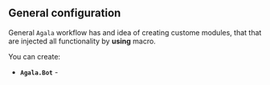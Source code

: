 ## General configuration

General `Agala` workflow has and idea of creating custome modules, that that 
are injected all functionality by **__using__** macro.

You can create:
* **`Agala.Bot`** - 